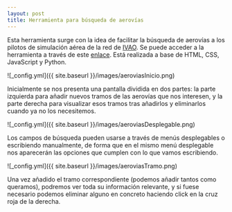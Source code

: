 ```yaml
---
layout: post
title: Herramienta para búsqueda de aerovías
---
```


Esta herramienta surge con la idea de facilitar la búsqueda de aerovías a los pilotos de simulación aérea de la red de [IVAO](https://ivao.aero/). Se puede acceder a la herramienta a través de este [enlace](https://files.es.ivao.aero/WebPage/Documentos/FIRs/LECS/Herramientas/source.html). Está realizada a base de HTML, CSS, JavaScript y Python.

![_config.yml]({{ site.baseurl }}/images/aeroviasInicio.png)

Inicialmente se nos presenta una pantalla dividida en dos partes: la parte izquierda para añadir nuevos tramos de las aerovías que nos interesen, y la parte derecha para visualizar esos tramos tras añadirlos y eliminarlos cuando ya no los necesitemos.

![_config.yml]({{ site.baseurl }}/images/aeroviasDesplegable.png)

Los campos de búsqueda pueden usarse a través de menús desplegables o escribiendo manualmente, de forma que en el mismo menú desplegable nos aparecerán las opciones que cumplen con lo que vamos escribiendo.

![_config.yml]({{ site.baseurl }}/images/aeroviasTramo.png)

Una vez añadido el tramo correspondiente (podemos añadir tantos como queramos), podremos ver toda su información relevante, y si fuese necesario podemos eliminar alguno en concreto haciendo click en la cruz roja de la derecha.
